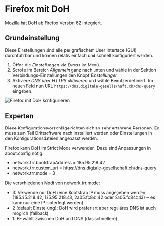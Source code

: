 # Firefox mit DoH

Mozilla hat DoH ab Firefox Version 62 integriert.

## Grundeinstellung

Diese Einstellungen sind alle per grafischem User Interface (GUI) durchführbar und können relativ einfach und schnell konfiguriert werden.

1. Öffne die _Einstellungen_ via _Extras_ im Menü.
2. Scrolle im Bereich _Allgemein_ ganz nach unten und wähle in der Sektion Verbindungs-Einstellungen den Knopf _Einstellungen_.
3. Aktiviere _DNS über HTTPS aktivieren_ und wähle Benutzerdefiniert. Im neuen Feld nun URL `https://dns.digitale-gesellschaft.ch/dns-query` eingeben.

![Firefox mit DoH konfigurieren](img/ff-doh-EN.png)

## Experten

Diese Konfigurationsvorschläge richten sich an sehr erfahrene Personen. Es muss zum Teil Drittsoftware nach installiert werden oder Einstellungen in den Konfigurationsdateien angepasst werden.

Firefox kann DoH im Strict Mode verwenden. Dazu sind Anpassungen in about:config nötig:

- network.trr.bootstrapAddress = 185.95.218.42
- network.trr.custom_uri = https://dns.digitale-gesellschaft.ch/dns-query
- network.trr.mode = 3

Die verschiedenen Modi von network.trr.mode:

- 3: Verwende nur DoH (eine Bootstrap IP muss angegeben werden (185.95.218.42, 185.95.218.43, 2a05:fc84::42 oder 2a05:fc84::43) ‒ es kann nur eine IP hinterlegt werden)
- 2 (default Einstellung): DoH wird präferiert aber reguläres DNS ist auch möglich (fallback)
- 1: FF wählt zwischen DoH und DNS (das schnellere)
